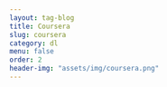 ```yaml
---
layout: tag-blog
title: Coursera
slug: coursera
category: dl
menu: false
order: 2
header-img: "assets/img/coursera.png"
---
```


